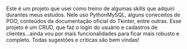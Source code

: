 Este é um projeto que usei como treino de algumas skills que adquiri durantes meus estudos.
Nele uso PythonMySQL, alguns coneceitos de POO, conteúdos da documentação oficial do Tkinter, entre outras.
Esse projeto é um CRUD, que faz o login do usuário e cadastros de clientes...ainda vou por mais funcionalidades para ficar mais robusto e completo.
Todas sugestões e críticas são bem vindas!
